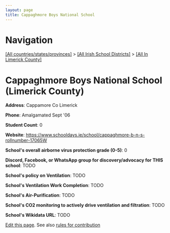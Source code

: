 ```yaml
---
layout: page
title: Cappaghmore Boys National School
---
```

# Navigation

[[All countries/states/provinces]](../../..) > [[All Irish School Districts]](../..) > [[All In Limerick County]](..)

# Cappaghmore Boys National School (Limerick County)

**Address**: Cappamore Co Limerick

**Phone**: Amalgamated Sept '06

**Student Count**: 0

**Website**: <https://www.schooldays.ie/school/cappaghmore-b-n-s-rollnumber-17065W>

**School's overall airborne virus protection grade (0-5)**: 0

**Discord, Facebook, or WhatsApp group for discovery/advocacy for THIS school**: TODO

**School's policy on Ventilation**: TODO

**School's Ventilation Work Completion**: TODO

**School's Air-Purification**: TODO

**School's CO2 monitoring to actively drive ventilation and filtration**: TODO

**School's Wikidata URL**: TODO


[Edit this page](https://github.com/ventilate-schools/Ireland/edit/main/./Limerick_County/Cappaghmore_Boys_National_School.md). See also [rules for contribution](../../../contribution-rules/)